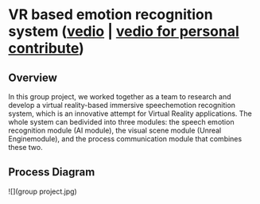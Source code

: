 # VR based emotion recognition system ([vedio](https://youtu.be/sESbvDa2bjo) | [vedio for personal contribute](https://youtu.be/IIWplrW0tFM))

## Overview
In this group project, we worked together as a team to research and develop a virtual reality-based immersive speechemotion recognition system, which is an innovative attempt for Virtual Reality applications. The whole system can bedivided into three modules: the speech emotion recognition module (AI module), the visual scene module (Unreal Enginemodule), and the process communication module that combines these two.  

## Process Diagram
![](group project.jpg)
